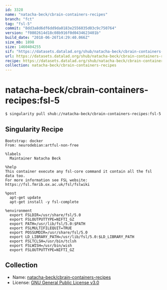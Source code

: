 ```yaml
---
id: 3328
name: "natacha-beck/cbrain-containers-recipes"
branch: "fct"
tag: "fsl-5"
commit: "8dd3a8d6df6dd9da0183e2556035d03c9c750764"
version: "f0802614d18c08b916f0d0434623401b"
build_date: "2018-06-26T14:29:40.066Z"
size_mb: 1898
size: 1460404255
sif: "https://datasets.datalad.org/shub/natacha-beck/cbrain-containers-recipes/fsl-5/2018-06-26-8dd3a8d6-f0802614/f0802614d18c08b916f0d0434623401b.simg"
url: https://datasets.datalad.org/shub/natacha-beck/cbrain-containers-recipes/fsl-5/2018-06-26-8dd3a8d6-f0802614/
recipe: https://datasets.datalad.org/shub/natacha-beck/cbrain-containers-recipes/fsl-5/2018-06-26-8dd3a8d6-f0802614/Singularity
collection: natacha-beck/cbrain-containers-recipes
---
```


# natacha-beck/cbrain-containers-recipes:fsl-5

```bash
$ singularity pull shub://natacha-beck/cbrain-containers-recipes:fsl-5
```

## Singularity Recipe

```singularity
Bootstrap: docker
From: neurodebian:artful-non-free

%labels
  Maintainer Natacha Beck

%help
This container execute any fsl-core command it contain all the fsl data too. 
For more information see FSL website: https://fsl.fmrib.ox.ac.uk/fsl/fslwiki

%post
  apt-get update
  apt-get install -y fsl-complete

%environment
  export FSLDIR=/usr/share/fsl/5.0 
  export FSLOUTPUTTYPE=NIFTI_GZ 
  export PATH=/usr/lib/fsl/5.0:$PATH 
  export FSLMULTIFILEQUIT=TRUE 
  export POSSUMDIR=/usr/share/fsl/5.0 
  export LD_LIBRARY_PATH=/usr/lib/fsl/5.0:$LD_LIBRARY_PATH 
  export FSLTCLSH=/usr/bin/tclsh 
  export FSLWISH=/usr/bin/wish 
  export FSLOUTPUTTYPE=NIFTI_GZ
```

## Collection

 - Name: [natacha-beck/cbrain-containers-recipes](https://github.com/natacha-beck/cbrain-containers-recipes)
 - License: [GNU General Public License v3.0](https://api.github.com/licenses/gpl-3.0)

